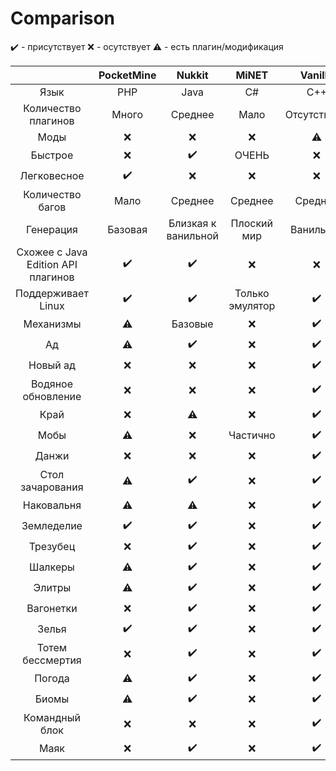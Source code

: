 # Comparison

✔️ - присутствует
❌ - осутствует
⚠ - есть плагин/модификация

|  | PocketMine | Nukkit | MiNET | Vanilla |
| :-----: | :-------: | :-------: | :-------: | :-------: |
| Язык | PHP | Java | C# | C++ |
| Количество плагинов | Много | Среднее | Мало | Отсутствуют |
| Моды | ❌ | ❌ | ❌ | ⚠ |
| Быстрое | ❌ | ✔️ | ОЧЕНЬ | ❌ |
| Легковесное | ✔️ | ❌ | ❌ | ❌ |
| Количество багов | Мало | Среднее | Среднее | Среднее |
| Генерация | Базовая | Близкая к ванильной | Плоский мир | Ванильная |
| Схожее с Java Edition API плагинов | ✔️ | ✔️ | ❌ | ❌ |
| Поддерживает Linux | ✔️ | ✔️ | Только эмулятор | ✔️ |
| Механизмы | ⚠ | Базовые | ❌ | ✔️ |
| Ад | ⚠ | ✔️ | ❌ | ✔️ |
| Новый ад | ❌ | ❌ | ❌ | ✔️ |
| Водяное обновление | ❌ | ❌ | ❌ | ✔️ |
| Край | ❌ | ⚠ | ❌ | ✔️ |
| Мобы | ⚠ | ❌ | Частично | ✔️ |
| Данжи | ❌ | ❌ | ❌ | ✔️ |
| Стол зачарования | ⚠ | ✔️ | ❌ | ✔️ |
| Наковальня | ⚠ | ⚠ | ❌ | ✔️ |
| Земледелие | ✔️ | ✔️ | ❌ | ✔️ |
| Трезубец | ❌ | ✔️ | ❌ | ✔️ |
| Шалкеры | ⚠ | ✔️ | ❌ | ✔️ |
| Элитры | ⚠ | ✔️ | ❌ | ✔️ |
| Вагонетки | ❌ | ✔️ | ❌ | ✔️ |
| Зелья | ✔️ | ✔️ | ❌ | ✔️ |
| Тотем бессмертия | ❌ | ✔️ | ❌ | ✔️ |
| Погода | ⚠ | ✔️ | ❌ | ✔️ |
| Биомы | ⚠ | ✔️ | ❌ | ✔️ |
| Командный блок | ❌ | ❌ | ❌ | ✔️ |
| Маяк | ❌ | ✔️ | ❌ | ✔️ |

